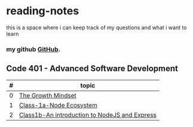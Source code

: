 # reading-notes
this is a space where i can keep track of my questions and what i want to learn
### **my github [GitHub](https://github.com/AnasNemrawi).**
## Code 401 - Advanced Software Development
| #   | topic                                                                                            |
|-----|--------------------------------------------------------------------------------------------------|
| 0   |[The Growth Mindset](./reading-notes/TheGrowthMindset.md)                                         |
| 1   |[Class-1a-Node Ecosystem](./reading-notes/Class-1a-NodeEcosystem.md)                              |
| 2   |[Class1b-An introduction to NodeJS and Express](./reading-notes/Class1b.md)                        |


